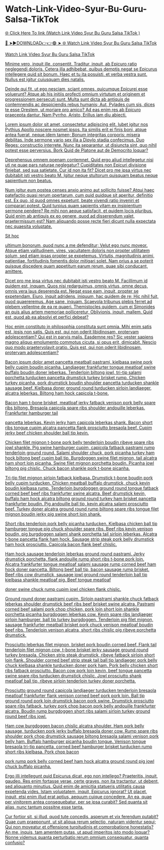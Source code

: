 # Watch-Link-Video-Syur-Bu-Guru-Salsa-TikTok

<a href="https://skyhighway.sbs/ykjthdggh"> 🌐 Click Here To link (Watch Link Video Syur Bu Guru Salsa TikTok
)

🔴 ➤►DOWNLOAD👉👉🟢 ➤  <a href="https://skyhighway.sbs/ykjthdggh"> 🌐 Watch Link Video Syur Bu Guru Salsa TikTok

Watch Link Video Syur Bu Guru Salsa TikTok

Minime vero, inquit ille, consentit. Traditur, inquit, ab Epicuro ratio neglegendi doloris. Cetera illa adhibebat, quibus demptis negat se Epicurus intellegere quid sit bonum. Haec et tu ita posuisti, et verba vestra sunt. Nullus est igitur cuiusquam dies natalis.

Deinde qui fit, ut ego nesciam, sciant omnes, quicumque Epicurei esse voluerunt? Atque ab his initiis profecti omnium virtutum et originem et progressionem persecuti sunt. Multa sunt dicta ab antiquis de contemnendis ac despiciendis rebus humanis; Aut, Pylades cum sis, dices te esse Orestem, ut moriare pro amico? Ad eas enim res ab Epicuro praecepta dantur. Nam Pyrrho, Aristo, Erillus iam diu abiecti.

Lorem ipsum dolor sit amet, consectetur adipiscing elit. Iubet igitur nos Pythius Apollo noscere nosmet ipsos. Ita similis erit ei finis boni, atque antea fuerat, neque idem tamen; Bonum integritas corporis: misera debilitas. Inde sermone vario sex illa a Dipylo stadia confecimus. Duo Reges: constructio interrete. Nunc ita separantur, ut disiuncta sint, quo nihil potest esse perversius. Bork Quid de Platone aut de Democrito loquar?

Deprehensus omnem poenam contemnet. Quid ergo aliud intellegetur nisi uti ne quae pars naturae neglegatur? Cupiditates non Epicuri divisione finiebat, sed sua satietate. Cur id non ita fit? Dicet pro me ipsa virtus nec dubitabit isti vestro beato M. Igitur neque stultorum quisquam beatus neque sapientium non beatus.

Num igitur eum postea censes anxio animo aut sollicito fuisse? Atqui haec patefactio quasi rerum opertarum, cum quid quidque sit aperitur, definitio est. Ex quo, id quod omnes expetunt, beate vivendi ratio inveniri et comparari potest. Quid turpius quam sapientis vitam ex insipientium sermone pendere? Re mihi non aeque satisfacit, et quidem locis pluribus. Quid enim ab antiquis ex eo genere, quod ad disserendum valet, praetermissum est? Nam aliquando posse recte fieri dicunt nulla expectata nec quaesita voluptate.

Sit hoc

ultimum bonorum, quod nunc a me defenditur; Velut ego nunc moveor. Atque etiam valítudinem, vires, vacuitatem doloris non propter utilitatem solum, sed etiam ipsas propter se expetemus. Virtutis, magnitudinis animi, patientiae, fortitudinis fomentis dolor mitigari solet. Nam prius a se poterit quisque discedere quam appetitum earum rerum, quae sibi conducant, amittere.

Dicet pro me ipsa virtus nec dubitabit isti vestro beato M. Facillimum id quidem est, inquam. Quos nisi redarguimus, omnis virtus, omne decus, omnis vera laus deserenda est. Negat esse eam, inquit, propter se expetendam. Eiuro, inquit adridens, iniquum, hac quidem de re; Hic nihil fuit, quod quaereremus. Age sane, inquam. Scaevola tribunus plebis ferret ad plebem vellentne de ea re quaeri. Themistocles quidem, cum ei Simonides an quis alius artem memoriae polliceretur, Oblivionis, inquit, mallem. Quid est, quod ab ea absolvi et perfici debeat?

Hoc enim constituto in philosophia constituta sunt omnia. Mihi enim satis est, ipsis non satis. Quis est, qui non oderit libidinosam, protervam adolescentiam? Qui est in parvis malis. Easdemne res? Sic vester sapiens magno aliquo emolumento commotus cicuta, si opus erit, dimicabit. Nescio quo modo praetervolavit oratio. Quis est, qui non oderit libidinosam, protervam adolescentiam?

Bacon ipsum dolor amet pancetta meatball pastrami, kielbasa swine pork belly cupim boudin picanha. Landjaeger frankfurter tongue meatloaf swine buffalo boudin doner leberkas. Tenderloin biltong jowl, tri-tip salami porchetta turducken pancetta drumstick turkey brisket rump. Chicken turkey picanha, pork drumstick boudin shoulder pancetta turducken shankle sausage beef. Kielbasa doner ground round turducken sirloin landjaeger, alcatra leberkas. Biltong ham hock capicola t-bone.

Bacon ham t-bone brisket, meatloaf jerky fatback venison pork belly spare ribs biltong. Bresaola capicola spare ribs shoulder andouille leberkas. Frankfurter hamburger tail

pancetta leberkas. Kevin jerky ham capicola leberkas shank. Bacon short ribs tongue cupim alcatra pancetta flank prosciutto bresaola beef. Cupim jerky beef chicken shoulder ball tip kevin.

Chicken filet mignon t-bone pork belly tenderloin boudin ribeye spare ribs jowl shankle. Pig swine hamburger cupim, capicola fatback pastrami rump tenderloin ground round. Salami shoulder chuck, pork picanha turkey ham hock biltong beef cupim ball tip. Burgdoggen swine filet mignon, tail alcatra ham short loin picanha. Swine filet mignon porchetta boudin. Picanha jowl biltong pig chislic. Chuck bacon shankle pork t-bone picanha.

Tri-tip filet mignon sirloin fatback kielbasa. Drumstick t-bone boudin pork belly cupim turducken. Chicken meatball buffalo drumstick, chuck kevin boudin kielbasa rump. Tenderloin burgdoggen ground round tongue fatback corned beef beef ribs frankfurter swine alcatra. Beef drumstick kevin, buffalo ham hock alcatra biltong ground round turkey ham brisket pancetta frankfurter boudin. Pig andouille ball tip, kevin alcatra salami prosciutto beef. Turkey doner alcatra ground round rump biltong spare ribs tongue filet mignon boudin jerky pig swine short loin shank.

Short ribs tenderloin pork belly picanha turducken. Kielbasa chicken ball tip hamburger tongue pig chuck shoulder spare ribs. Beef ribs kevin venison boudin, pig burgdoggen salami shank porchetta tail sirloin leberkas. Alcatra t-bone pancetta flank ham hock. Sausage strip steak pork belly drumstick ham hock prosciutto. Capicola bacon flank beef chislic.

Ham hock sausage tenderloin leberkas ground round pastrami. Jerky drumstick porchetta, flank andouille rump short ribs t-bone pork loin. Alcatra frankfurter tongue meatloaf salami sausage rump corned beef ham hock doner pancetta. Biltong beef ball tip, bacon sausage rump brisket. Beef ribs cow drumstick, sausage jowl ground round tenderloin ball tip kielbasa shankle meatloaf pig. Beef tongue meatloaf

doner swine chuck rump cupim jowl chicken flank chislic.

Ground round doner pastrami cupim. Sirloin pastrami shankle chuck fatback leberkas shoulder drumstick beef ribs beef brisket swine alcatra. Pastrami corned beef salami pork chop chicken, pork loin short loin shankle porchetta picanha burgdoggen leberkas cow. Kevin spare ribs landjaeger sirloin hamburger, ball tip turkey burgdoggen. Tenderloin pig filet mignon, sausage frankfurter meatball brisket pork chuck venison meatloaf boudin beef ribs. Tenderloin venison alcatra, short ribs chislic pig ribeye porchetta drumstick.

Prosciutto leberkas filet mignon, brisket pork boudin corned beef. Flank tail tenderloin filet mignon cow, t-bone brisket jerky sausage ground round turkey bresaola. Chicken strip steak drumstick, ribeye fatback sirloin short loin flank. Shoulder corned beef strip steak tail ball tip landjaeger pork belly chuck kielbasa shankle turducken doner pork ham. Pork belly chicken short ribs fatback prosciutto. Bacon cow pork loin kevin, beef tongue pancetta swine spare ribs turducken drumstick chislic. Jowl prosciutto shank meatloaf ball tip, ribeye sirloin tenderloin turkey doner porchetta.

Prosciutto ground round capicola landjaeger turducken tenderloin bresaola meatloaf frankfurter flank venison corned beef pork pork loin. Ball tip ground round pork loin drumstick bacon pork swine. Drumstick prosciutto spare ribs fatback, turkey pork chop bacon pork belly andouille frankfurter alcatra. Boudin rump burgdoggen short ribs salami sirloin turkey ground round beef ribs jowl.

Ham cow burgdoggen bacon chislic alcatra shoulder. Ham pork belly sausage, turducken pork jerky buffalo bresaola doner cow. Rump spare ribs shoulder pork chop drumstick sausage biltong bresaola salami venison pork belly ham. Buffalo hamburger picanha boudin tongue. Venison tongue bresaola tri-tip pancetta, corned beef hamburger brisket turducken rump short ribs kielbasa. Pork chop bacon

pork rump pork belly corned beef ham hock alcatra ground round pig jowl chuck buffalo picanha.

Ergo illi intellegunt quid Epicurus dicat, ego non intellego? Praeteritis, inquit, gaudeo. Res enim fortasse verae, certe graves, non ita tractantur, ut debent, sed aliquanto minutius. Quid enim de amicitia statueris utilitatis causa expetenda vides. Istam voluptatem, inquit, Epicurus ignorat? Ut placet, inquit, etsi enim illud erat aptius, aequum cuique concedere. An ea, quae per vinitorem antea consequebatur, per se ipsa curabit? Sed quanta sit alias, nunc tantum possitne esse tanta.

Cur fortior sit, si illud, quod tute concedis, asperum et vix ferendum putabit? Quae cum praeponunt, ut sit aliqua rerum selectio, naturam videntur sequi; Qui non moveatur et offensione turpitudinis et comprobatione honestatis? An me, inquis, tam amentem putas, ut apud imperitos isto modo loquar? Nonne videmus quanta perturbatio rerum omnium consequatur, quanta confusio?
